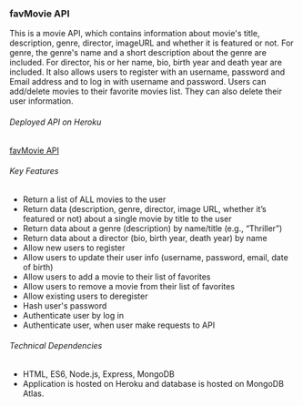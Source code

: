 ### favMovie API ###
This is a movie API, which contains information about movie's title, description, genre, director, imageURL and whether it is featured or not. For genre, the genre's name and a short description about the genre are included. For director, his or her name, bio, birth year and death year are included.
It also allows users to register with an username, password and Email address and to log in with username and password. Users can add/delete movies to their favorite movies list. They can also delete their user information.

###### Deployed API on Heroku
[favMovie API](https://favmovie-schen.herokuapp.com/)

###### Key Features ######
- Return a list of ALL movies to the user
- Return data (description, genre, director, image URL, whether it’s featured or not) about a single movie by title to the user
- Return data about a genre (description) by name/title (e.g., “Thriller”)
- Return data about a director (bio, birth year, death year) by name
- Allow new users to register
- Allow users to update their user info (username, password, email, date of birth)
- Allow users to add a movie to their list of favorites
- Allow users to remove a movie from their list of favorites
- Allow existing users to deregister
- Hash user's password
- Authenticate user by log in
- Authenticate user, when user make requests to API

###### Technical Dependencies ######
- HTML, ES6, Node.js, Express, MongoDB
- Application is hosted on Heroku and database is hosted on MongoDB Atlas.